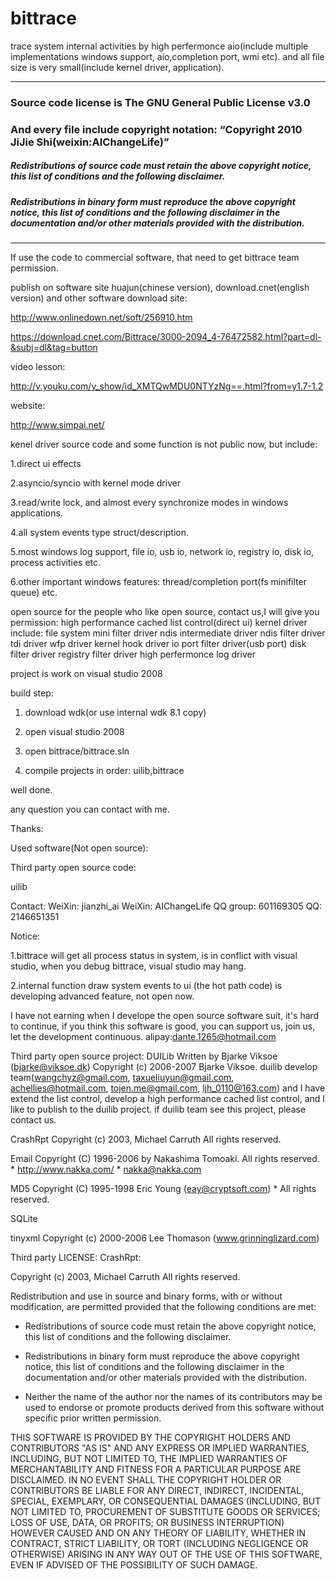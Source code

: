 # bittrace
 trace system internal activities by high perfermonce aio(include multiple implementations windows support, aio,completion port, wmi etc).
 and all file size is very small(include kernel driver, application).
 
 ------------------------------------------------------------------------
 ### Source code license is The GNU General Public License v3.0 
 
 ### And every file include copyright notation: “Copyright 2010 JiJie Shi(weixin:AIChangeLife)”
 
 ##### Redistributions of source code must retain the above copyright notice, this list of conditions and the following disclaimer.
 
 ##### Redistributions in binary form must reproduce the above copyright notice, this list of conditions and the following disclaimer in the  documentation and/or other materials provided with the distribution.
 
 ---------------------------------------------------------------------- 
 
 If use the code to commercial software, that need to get bittrace team permission.

 publish on software site huajun(chinese version), download.cnet(english version) and other software download site:
 
  http://www.onlinedown.net/soft/256910.htm
 
  https://download.cnet.com/Bittrace/3000-2094_4-76472582.html?part=dl-&subj=dl&tag=button
 
 video lesson:
 
  http://v.youku.com/v_show/id_XMTQwMDU0NTYzNg==.html?from=y1.7-1.2
 
 website:
 
  http://www.simpai.net/
 
  kenel driver source code and some function is not public now, but include:
  
   1.direct ui effects
   
   2.asyncio/syncio with kernel mode driver
   
   3.read/write lock, and almost every synchronize modes in windows applications.
   
   4.all system events type struct/description.
   
   5.most windows log support, file io, usb io, network io, registry io, disk io, process activities etc.
   
   6.other important windows features: thread/completion port(fs minifilter queue) etc.
   
  open source for the people who like open source, contact us,I will give you permission:
  high performance cached list control(direct ui)
  kernel driver include:
  file system mini filter driver
  ndis intermediate driver
  ndis filter driver
  tdi driver
  wfp driver
  kernel hook driver
  io port filter driver(usb port)
  disk filter driver 
  registry filter driver
  high perfermonce log driver
 
 project is work on visual studio 2008

 build step:
 1. download wdk(or use internal wdk 8.1 copy)
 
 2. open visual studio 2008
 3. open bittrace/bittrace.sln
 4. compile projects in order: uilib,bittrace

well done.

any question you can contact with me.

Thanks:

Used software(Not open source):

Third party open source code:

uilib                                 

Contact:
    WeiXin:      jianzhi_ai
    WeiXin:      AIChangeLife 
	QQ group:    601169305
    QQ:          2146651351
	
 Notice: 

 1.bittrace will get all process status in system,  is in conflict with visual studio, when you debug bittrace, visual studio may hang.
 
 2.internal function draw system events to ui (the hot path code) is developing advanced feature, not open now.


I have not earning when I develope the open source software suit, it's hard to continue, if you think this software is good,
you can support us, join us, let the development continuous. alipay:dante.1265@hotmail.com

Third party open source project:
DUILib                 Written by Bjarke Viksoe (bjarke@viksoe.dk) Copyright (c) 2006-2007 Bjarke Viksoe.
                       duilib develop team(wangchyz@gmail.com, taxueliuyun@gmail.com, achellies@hotmail.com, tojen.me@gmail.com, ljh_0110@163.com)
					   and I have extend the list control, develop a high performance cached list control, and I like to publish to the duilib project.
					   if duilib team see this project, please contact us.
					   
CrashRpt               Copyright (c) 2003, Michael Carruth All rights reserved.

Email                  Copyright (C) 1996-2006 by Nakashima Tomoaki. All rights reserved. *		http://www.nakka.com/ *		nakka@nakka.com

MD5                    Copyright (C) 1995-1998 Eric Young (eay@cryptsoft.com) * All rights reserved.

SQLite                 

tinyxml                Copyright (c) 2000-2006 Lee Thomason (www.grinninglizard.com)

Third party LICENSE:
CrashRpt:

Copyright (c) 2003, Michael Carruth
All rights reserved.

Redistribution and use in source and binary forms, with or without modification, 
are permitted provided that the following conditions are met:

* Redistributions of source code must retain the above copyright notice, this 
list of conditions and the following disclaimer.

* Redistributions in binary form must reproduce the above copyright notice, 
this list of conditions and the following disclaimer in the documentation 
and/or other materials provided with the distribution.

* Neither the name of the author nor the names of its contributors 
may be used to endorse or promote products derived from this software without 
specific prior written permission.


THIS SOFTWARE IS PROVIDED BY THE COPYRIGHT HOLDERS AND CONTRIBUTORS "AS IS" AND ANY 
EXPRESS OR IMPLIED WARRANTIES, INCLUDING, BUT NOT LIMITED TO, THE IMPLIED WARRANTIES 
OF MERCHANTABILITY AND FITNESS FOR A PARTICULAR PURPOSE ARE DISCLAIMED. IN NO EVENT 
SHALL THE COPYRIGHT HOLDER OR CONTRIBUTORS BE LIABLE FOR ANY DIRECT, INDIRECT, 
INCIDENTAL, SPECIAL, EXEMPLARY, OR CONSEQUENTIAL DAMAGES (INCLUDING, BUT NOT LIMITED 
TO, PROCUREMENT OF SUBSTITUTE GOODS OR SERVICES; LOSS OF USE, DATA, OR PROFITS; OR 
BUSINESS INTERRUPTION) HOWEVER CAUSED AND ON ANY THEORY OF LIABILITY, WHETHER IN CONTRACT, 
STRICT LIABILITY, OR TORT (INCLUDING NEGLIGENCE OR OTHERWISE) ARISING IN ANY WAY OUT 
OF THE USE OF THIS SOFTWARE, EVEN IF ADVISED OF THE POSSIBILITY OF SUCH DAMAGE.

